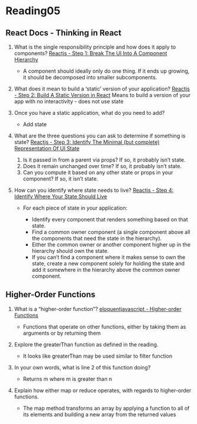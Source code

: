 # Reading05

## React Docs - Thinking in React

1. What is the single responsibility principle and how does it apply to components?
    [Reactjs - Step 1: Break The UI Into A Component Hierarchy](https://reactjs.org/docs/thinking-in-react.html)
    - A component should ideally only do one thing. If it ends up growing, it should be decomposed into smaller subcomponents.

2. What does it mean to build a ‘static’ version of your application?
    [Reactjs - Step 2: Build A Static Version in React](https://reactjs.org/docs/thinking-in-react.html)
    Means to build a version of your app with no interactivity - does not use state

3. Once you have a static application, what do you need to add?
    - Add state

4. What are the three questions you can ask to determine if something is state?
    [Reactjs - Step 3: Identify The Minimal (but complete) Representation Of UI State](https://reactjs.org/docs/thinking-in-react.html)
    1. Is it passed in from a parent via props? If so, it probably isn’t state.
    2. Does it remain unchanged over time? If so, it probably isn’t state.
    3. Can you compute it based on any other state or props in your component? If so, it isn’t state.

5. How can you identify where state needs to live?
    [Reactjs - Step 4: Identify Where Your State Should Live](https://reactjs.org/docs/thinking-in-react.html)
    - For each piece of state in your application:

      - Identify every component that renders something based on that state.
      - Find a common owner component (a single component above all the components that need the state in the hierarchy).
      - Either the common owner or another component higher up in the hierarchy should own the state.
      - If you can’t find a component where it makes sense to own the state, create a new component solely for holding the state and add it somewhere in the hierarchy above the common owner component.

## Higher-Order Functions

1. What is a “higher-order function”?
    [eloquentjavascript - Higher-order Functions](https://eloquentjavascript.net/05_higher_order.html#h_xxCc98lOBK)
    - Functions that operate on other functions, either by taking them as arguments or by returning them

2. Explore the greaterThan function as defined in the reading. 
    - It looks like greaterThan may be used similar to filter function

3. In your own words, what is line 2 of this function doing?
    - Returns m where m is greater than n

4. Explain how either map or reduce operates, with regards to higher-order functions.
    - The map method transforms an array by applying a function to all of its elements and building a new array from the returned values